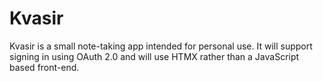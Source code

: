# Kvasir

Kvasir is a small note-taking app intended for personal use. It will support signing in using OAuth 2.0 and will use HTMX rather than a JavaScript based front-end.
